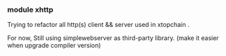 ### module xhttp

Trying to refactor all http(s) client && server used in xtopchain .

For now, Still using simplewebserver as third-party library. (make it easier when upgrade compiler version)

